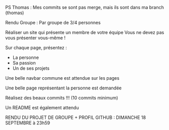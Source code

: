 PS Thomas : Mes commits se sont pas merge, mais ils sont dans ma branch (thomas)

Rendu Groupe :
Par groupe de 3/4 personnes

Réaliser un site qui présente un membre de votre équipe
Vous ne devez pas vous présenter vous-même !

Sur chaque page, présentez :
- La personne
- Sa passion
- Un de ses projets

Une belle navbar commune est attendue sur les pages

Une belle page représentant la personne est demandée

Réalisez des beaux commits !!! (10 commits minimum)

Un README est également attendu

RENDU DU PROJET DE GROUPE + PROFIL GITHUB : 
DIMANCHE 18 SEPTEMBRE à 23h59
